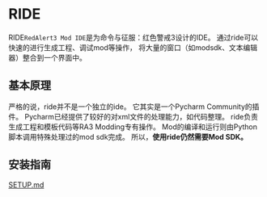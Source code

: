 RIDE
=

RIDE`RedAlert3 Mod IDE`是为命令与征服：红色警戒3设计的IDE。
通过ride可以快速的进行生成工程、调试mod等操作，
将大量的窗口（如modsdk、文本编辑器）整合到一个界面中。

基本原理
-
严格的说，ride并不是一个独立的ide。
它其实是一个Pycharm Community的插件。
Pycharm已经提供了较好的对xml文件的处理能力，如代码整理。
ride负责生成工程和模板代码等RA3 Modding专有操作。
Mod的编译和运行则由Python脚本调用特殊处理过的mod sdk完成。
所以，**使用ride仍然需要Mod SDK。**

安装指南
-
[SETUP.md](./SETUP.md)
